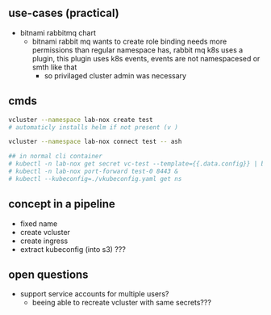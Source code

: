 
## use-cases (practical)
- bitnami rabbitmq chart
  - bitnami rabbit mq wants to create role binding needs more permissions than regular namespace has, rabbit mq k8s uses a plugin, this plugin uses k8s events, events are not namespacesed or smth like that
    - so privilaged cluster admin was necessary

## cmds
``` bash
vcluster --namespace lab-nox create test
# automaticly installs helm if not present (v )

vcluster --namespace lab-nox connect test -- ash

## in normal cli container
# kubectl -n lab-nox get secret vc-test --template={{.data.config}} | base64 -d > vkubeconfig.yaml
# kubectl -n lab-nox port-forward test-0 8443 &
# kubectl --kubeconfig=./vkubeconfig.yaml get ns

```

## concept in a pipeline

- fixed name
- create vcluster
- create ingress
- extract kubeconfig (into s3) ???

## open questions

- support service accounts for multiple users?
  - beeing able to recreate vcluster with same secrets???

